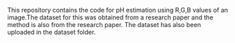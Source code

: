 This repository contains the code for pH estimation using R,G,B values of an image.The dataset for this was obtained from a research paper and the method is also from the research paper.
The dataset has also been uploaded in the dataset folder.
